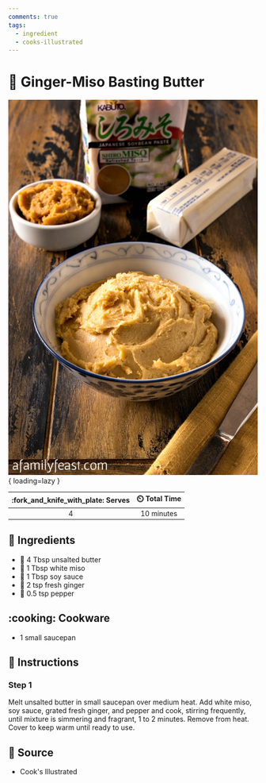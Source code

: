 ```yaml
---
comments: true
tags:
  - ingredient
  - cooks-illustrated
---
```

# :butter: Ginger-Miso Basting Butter

![Ginger-Miso Basting Butter](../assets/images/ginger-miso-basting-butter.jpg){ loading=lazy }

| :fork_and_knife_with_plate: Serves | :timer_clock: Total Time |
|:----------------------------------:|:-----------------------: |
| 4 | 10 minutes |

## :salt: Ingredients

- :butter: 4 Tbsp unsalted butter
- :takeout_box: 1 Tbsp white miso
- :takeout_box: 1 Tbsp soy sauce
- :garlic: 2 tsp fresh ginger
- :salt: 0.5 tsp pepper

## :cooking: Cookware

- 1 small saucepan

## :pencil: Instructions

### Step 1

Melt unsalted butter in small saucepan over medium heat. Add white miso, soy sauce, grated fresh ginger, and pepper and
cook, stirring frequently, until mixture is simmering and fragrant, 1 to 2 minutes. Remove from heat. Cover to keep warm
until ready to use.

## :link: Source

- Cook's Illustrated

